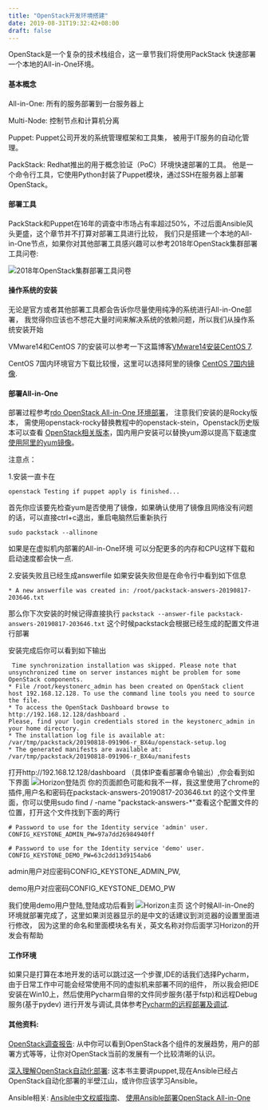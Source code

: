 ```yaml
---
title: "OpenStack开发环境搭建"
date: 2019-08-31T19:32:42+08:00
draft: false
---
```

OpenStack是一个复杂的技术栈组合，这一章节我们将使用PackStack
快速部署一个本地的All-in-One环境。
<!--more-->

#### 基本概念
All-in-One: 所有的服务部署到一台服务器上

Multi-Node: 控制节点和计算机分离

Puppet: Puppet公司开发的系统管理框架和工具集，
被用于IT服务的自动化管理。

PackStack: Redhat推出的用于概念验证（PoC）环境快速部署的工具。
他是一个命令行工具，它使用Python封装了Puppet模块，通过SSH在服务器上部署OpenStack。

#### 部署工具

PackStack和Puppet在16年的调查中市场占有率超过50%，不过后面Ansible风头更盛，这个章节并不打算对部署工具进行比较，
我们只是搭建一个本地的All-in-One节点，如果你对其他部署工具感兴趣可以参考2018年OpenStack集群部署工具问卷:

![2018年OpenStack集群部署工具问卷](/images/OpenStack部署工具调查.png "2018年OpenStack集群部署工具问卷")

#### 操作系统的安装

无论是官方或者其他部署工具都会告诉你尽量使用纯净的系统进行All-in-One部署，
我觉得你应该也不想花大量时间来解决系统的依赖问题，所以我们从操作系统安装开始

VMware14和CentOS 7的安装可以参考一下这篇博客[VMware14安装CentOS 7](https://duckduckgo.com).

CentOS 7国内环境官方下载比较慢，这里可以选择阿里的镜像
[CentOS 7国内镜像](http://mirrors.aliyun.com/centos/7.6.1810/).


#### 部署All-in-One

部署过程参考[rdo OpenStack All-in-One 环境部署](https://www.rdoproject.org/install/packstack/)，
注意我们安装的是Rocky版本，
需使用openstack-rocky替换教程中的openstack-stein，Openstack历史版本可以查看
[OpenStack相关版本](https://releases.openstack.org/)，国内用户安装可以替换yum源以提高下载速度
[使用阿里的yum镜像](https://www.jianshu.com/p/4aa7b63f9026)。

注意点：

1.安装一直卡在
```
openstack Testing if puppet apply is finished...
```
首先你应该要先检查yum是否使用了镜像，如果确认使用了镜像且网络没有问题的话，可以直接ctrl+c退出，重启电脑然后重新执行
```
sudo packstack --allinone
```
如果是在虚拟机内部署的All-in-One环境
可以分配更多的内存和CPU这样下载和启动速度都会快一点.

2.安装失败且已经生成answerfile 
如果安装失败但是在命令行中看到如下信息

```
* A new answerfile was created in: /root/packstack-answers-20190817-203646.txt
```

那么你下次安装的时候记得直接执行
 ```packstack --answer-file packstack-answers-20190817-203646.txt```
 这个时候packstack会根据已经生成的配置文件进行部署

安装完成后你可以看到如下输出
```
 Time synchronization installation was skipped. Please note that unsynchronized time on server instances might be problem for some OpenStack components.
* File /root/keystonerc_admin has been created on OpenStack client host 192.168.12.128. To use the command line tools you need to source the file.
* To access the OpenStack Dashboard browse to http://192.168.12.128/dashboard .
Please, find your login credentials stored in the keystonerc_admin in your home directory.
* The installation log file is available at: /var/tmp/packstack/20190818-091906-r_BX4u/openstack-setup.log
* The generated manifests are available at: /var/tmp/packstack/20190818-091906-r_BX4u/manifests
```
 
打开http://192.168.12.128/dashboard （具体IP查看部署命令输出）,你会看到如下界面
![Horizon登陆页](/images/Openstack登陆页面.png "Horizon登陆页")
你的页面颜色可能和我不一样，我这里使用了chrome的插件,用户名和密码在packstack-answers-20190817-203646.txt
的这个文件里面，你可以使用sudo find / -name "packstack-answers-*"查看这个配置文件的位置，打开这个文件找到下面的两行
```
# Password to use for the Identity service 'admin' user.
CONFIG_KEYSTONE_ADMIN_PW=97a7dd26984940ff

# Password to use for the Identity service 'demo' user.
CONFIG_KEYSTONE_DEMO_PW=63c2dd13d9154ab6
```
admin用户对应密码CONFIG_KEYSTONE_ADMIN_PW,

demo用户对应密码CONFIG_KEYSTONE_DEMO_PW

我们使用demo用户登陆,登陆成功后看到
![Horizon主页](/images/Horizon主页.png "Horizon主页")
这个时候All-in-One的环境就部署完成了，这里如果浏览器显示的是中文的话建议到浏览器的设置里面进行修改，
因为这里的命名和里面模块名有关，英文名称对你后面学习Horizon的开发会有帮助

#### 工作环境

如果只是打算在本地开发的话可以跳过这一个步骤,IDE的话我们选择Pycharm，由于日常工作中可能会经常使用不同的虚拟机来部署不同的组件，
所以我会把IDE安装在Win10上，然后使用Pycharm自带的文件同步服务(基于fstp)和远程Debug服务(基于pydev)
进行开发与调试,具体参考[Pycharm的远程部署及调试](https://www.jetbrains.com/help/pycharm/remote-debugging-with-product.html).

#### 其他资料:

[OpenStack调查报告](https://www.openstack.org/analytics):
从中你可以看到OpenStack各个组件的发展趋势，用户的部署方式等等，让你对OpenStack当前的发展有一个比较清晰的认识。

[深入理解OpenStack自动化部署](https://pom.nops.cloud/Introduction/Intro.html):
这本书主要讲puppet,现在Ansible已经占OpenStack自动化部署的半壁江山，或许你应该学习Ansible。

Ansible相关:
[Ansible中文权威指南](https://ansible-tran.readthedocs.io/en/latest/docs/intro.html)、
[使用Ansible部署OpenStack All-in-One](https://docs.openstack.org/openstack-ansible/rocky/user/aio/quickstart.html)


